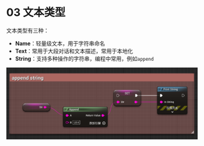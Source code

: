 # 03 文本类型

文本类型有三种：

* **Name**：轻量级文本，用于字符串命名
* **Text**：常用于大段对话和文本描述，常用于本地化
* **String**：支持多种操作的字符串，编程中常用，例如`append`

<img src="./assets/image-20230919203048358.png" alt="image-20230919203048358" style="zoom: 67%;" />